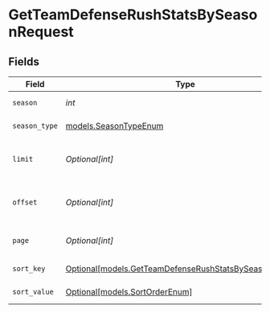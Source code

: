 # GetTeamDefenseRushStatsBySeasonRequest


## Fields

| Field                                                                                                          | Type                                                                                                           | Required                                                                                                       | Description                                                                                                    | Example                                                                                                        |
| -------------------------------------------------------------------------------------------------------------- | -------------------------------------------------------------------------------------------------------------- | -------------------------------------------------------------------------------------------------------------- | -------------------------------------------------------------------------------------------------------------- | -------------------------------------------------------------------------------------------------------------- |
| `season`                                                                                                       | *int*                                                                                                          | :heavy_check_mark:                                                                                             | Season year                                                                                                    | 2025                                                                                                           |
| `season_type`                                                                                                  | [models.SeasonTypeEnum](../models/seasontypeenum.md)                                                           | :heavy_check_mark:                                                                                             | Type of season                                                                                                 | REG                                                                                                            |
| `limit`                                                                                                        | *Optional[int]*                                                                                                | :heavy_minus_sign:                                                                                             | Maximum number of teams to return                                                                              | 35                                                                                                             |
| `offset`                                                                                                       | *Optional[int]*                                                                                                | :heavy_minus_sign:                                                                                             | Number of records to skip for pagination                                                                       | 0                                                                                                              |
| `page`                                                                                                         | *Optional[int]*                                                                                                | :heavy_minus_sign:                                                                                             | Page number for pagination                                                                                     | 1                                                                                                              |
| `sort_key`                                                                                                     | [Optional[models.GetTeamDefenseRushStatsBySeasonSortKey]](../models/getteamdefenserushstatsbyseasonsortkey.md) | :heavy_minus_sign:                                                                                             | Field to sort by                                                                                               | rushYpg                                                                                                        |
| `sort_value`                                                                                                   | [Optional[models.SortOrderEnum]](../models/sortorderenum.md)                                                   | :heavy_minus_sign:                                                                                             | Sort direction                                                                                                 | DESC                                                                                                           |